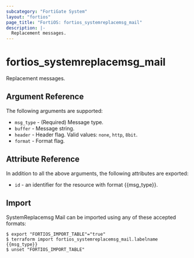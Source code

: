 ```yaml
---
subcategory: "FortiGate System"
layout: "fortios"
page_title: "FortiOS: fortios_systemreplacemsg_mail"
description: |-
  Replacement messages.
---
```


# fortios_systemreplacemsg_mail
Replacement messages.

## Argument Reference

The following arguments are supported:

* `msg_type` - (Required) Message type.
* `buffer` - Message string.
* `header` - Header flag. Valid values: `none`, `http`, `8bit`.
* `format` - Format flag.


## Attribute Reference

In addition to all the above arguments, the following attributes are exported:
* `id` - an identifier for the resource with format {{msg_type}}.

## Import

SystemReplacemsg Mail can be imported using any of these accepted formats:
```
$ export "FORTIOS_IMPORT_TABLE"="true"
$ terraform import fortios_systemreplacemsg_mail.labelname {{msg_type}}
$ unset "FORTIOS_IMPORT_TABLE"
```
